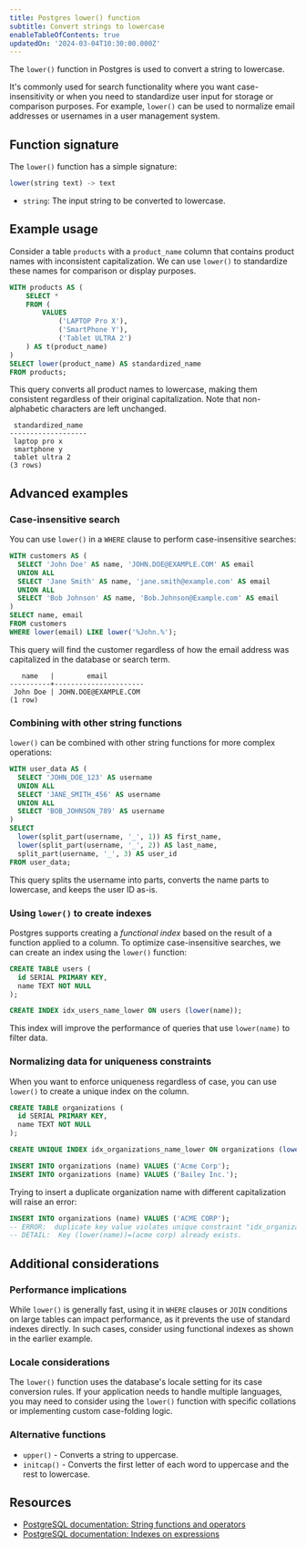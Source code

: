 ```yaml
---
title: Postgres lower() function
subtitle: Convert strings to lowercase
enableTableOfContents: true
updatedOn: '2024-03-04T10:30:00.000Z'
---
```


The `lower()` function in Postgres is used to convert a string to lowercase.

It's commonly used for search functionality where you want case-insensitivity or when you need to standardize user input for storage or comparison purposes. For example, `lower()` can be used to normalize email addresses or usernames in a user management system.

<CTA />

## Function signature

The `lower()` function has a simple signature:

```sql
lower(string text) -> text
```

- `string`: The input string to be converted to lowercase.

## Example usage

Consider a table `products` with a `product_name` column that contains product names with inconsistent capitalization. We can use `lower()` to standardize these names for comparison or display purposes.

```sql
WITH products AS (
    SELECT *
    FROM (
        VALUES
            ('LAPTOP Pro X'),
            ('SmartPhone Y'),
            ('Tablet ULTRA 2')
    ) AS t(product_name)
)
SELECT lower(product_name) AS standardized_name
FROM products;
```

This query converts all product names to lowercase, making them consistent regardless of their original capitalization. Note that non-alphabetic characters are left unchanged.

```text
 standardized_name
-------------------
 laptop pro x
 smartphone y
 tablet ultra 2
(3 rows)
```

## Advanced examples

### Case-insensitive search

You can use `lower()` in a `WHERE` clause to perform case-insensitive searches:

```sql
WITH customers AS (
  SELECT 'John Doe' AS name, 'JOHN.DOE@EXAMPLE.COM' AS email
  UNION ALL
  SELECT 'Jane Smith' AS name, 'jane.smith@example.com' AS email
  UNION ALL
  SELECT 'Bob Johnson' AS name, 'Bob.Johnson@Example.com' AS email
)
SELECT name, email
FROM customers
WHERE lower(email) LIKE lower('%John.%');
```

This query will find the customer regardless of how the email address was capitalized in the database or search term.

```text
   name   |        email
----------+----------------------
 John Doe | JOHN.DOE@EXAMPLE.COM
(1 row)
```

### Combining with other string functions

`lower()` can be combined with other string functions for more complex operations:

```sql
WITH user_data AS (
  SELECT 'JOHN_DOE_123' AS username
  UNION ALL
  SELECT 'JANE_SMITH_456' AS username
  UNION ALL
  SELECT 'BOB_JOHNSON_789' AS username
)
SELECT
  lower(split_part(username, '_', 1)) AS first_name,
  lower(split_part(username, '_', 2)) AS last_name,
  split_part(username, '_', 3) AS user_id
FROM user_data;
```

This query splits the username into parts, converts the name parts to lowercase, and keeps the user ID as-is.

### Using `lower()` to create indexes

Postgres supports creating a _functional index_ based on the result of a function applied to a column. To optimize case-insensitive searches, we can create an index using the `lower()` function:

```sql
CREATE TABLE users (
  id SERIAL PRIMARY KEY,
  name TEXT NOT NULL
);

CREATE INDEX idx_users_name_lower ON users (lower(name));
```

This index will improve the performance of queries that use `lower(name)` to filter data.

### Normalizing data for uniqueness constraints

When you want to enforce uniqueness regardless of case, you can use `lower()` to create a unique index on the column.

```sql
CREATE TABLE organizations (
  id SERIAL PRIMARY KEY,
  name TEXT NOT NULL
);

CREATE UNIQUE INDEX idx_organizations_name_lower ON organizations (lower(name));

INSERT INTO organizations (name) VALUES ('Acme Corp');
INSERT INTO organizations (name) VALUES ('Bailey Inc.');
```

Trying to insert a duplicate organization name with different capitalization will raise an error:

```sql
INSERT INTO organizations (name) VALUES ('ACME CORP');
-- ERROR:  duplicate key value violates unique constraint "idx_organizations_name_lower"
-- DETAIL:  Key (lower(name))=(acme corp) already exists.
```

## Additional considerations

### Performance implications

While `lower()` is generally fast, using it in `WHERE` clauses or `JOIN` conditions on large tables can impact performance, as it prevents the use of standard indexes directly. In such cases, consider using functional indexes as shown in the earlier example.

### Locale considerations

The `lower()` function uses the database's locale setting for its case conversion rules. If your application needs to handle multiple languages, you may need to consider using the `lower()` function with specific collations or implementing custom case-folding logic.

### Alternative functions

- `upper()` - Converts a string to uppercase.
- `initcap()` - Converts the first letter of each word to uppercase and the rest to lowercase.

## Resources

- [PostgreSQL documentation: String functions and operators](https://www.postgresql.org/docs/current/functions-string.html)
- [PostgreSQL documentation: Indexes on expressions](https://www.postgresql.org/docs/current/indexes-expressional.html)
